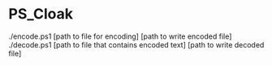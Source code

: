 # PS_Cloak

./encode.ps1 [path to file for encoding] [path to write encoded file]
<br />
./decode.ps1 [path to file that contains encoded text] [path to write decoded file]

